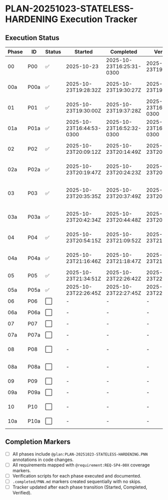 # PLAN-20251023-STATELESS-HARDENING Execution Tracker

## Execution Status

| Phase | ID | Status | Started | Completed | Verified | Notes |
|-------|-----|--------|---------|-----------|----------|-------|
| 00 | P00 | ✅ | 2025-10-23 | 2025-10-23T16:25:31-0300 | 2025-10-23T19:30:27Z | Overview finalized; see .completed/P00.md |
| 00a | P00a | ✅ | 2025-10-23T19:28:32Z | 2025-10-23T19:30:27Z | 2025-10-23T19:30:27Z | Overview verification complete |
| 01 | P01 | ✅ | 2025-10-23T19:30:00Z | 2025-10-23T19:37:28Z | 2025-10-23T16:52:32-0300 | Analysis artifacts expanded; see .completed/P01.md |
| 01a | P01a | ✅ | 2025-10-23T16:44:53-0300 | 2025-10-23T16:52:32-0300 | 2025-10-23T16:52:32-0300 | Analysis verification complete |
| 02 | P02 | ✅ | 2025-10-23T20:09:12Z | 2025-10-23T20:14:49Z | 2025-10-23T20:24:23Z | Pseudocode remediation delivered |
| 02a | P02a | ✅ | 2025-10-23T20:19:47Z | 2025-10-23T20:24:23Z | 2025-10-23T20:24:23Z | Pseudocode verification complete |
| 03 | P03 | ✅ | 2025-10-23T20:35:35Z | 2025-10-23T20:37:49Z | 2025-10-23T20:44:48Z | Stub scaffolding added; lint/typecheck/build recorded |
| 03a | P03a | ✅ | 2025-10-23T20:42:34Z | 2025-10-23T20:44:48Z | 2025-10-23T20:44:48Z | Stub verification logged (CLI flag follow-up needed) |
| 04 | P04 | ✅ | 2025-10-23T20:54:15Z | 2025-10-23T21:09:52Z | 2025-10-23T21:18:47Z | Runtime guard TDD red cases captured (Vitest flag gap) |
| 04a | P04a | ✅ | 2025-10-23T21:16:46Z | 2025-10-23T21:18:47Z | 2025-10-23T21:18:47Z | Verification logged; command blocked by `--filter` |
| 05 | P05 | ✅ | 2025-10-23T21:34:51Z | 2025-10-23T22:26:42Z | 2025-10-23T22:26:42Z | Base provider implementation |
| 05a | P05a | ✅ | 2025-10-23T22:26:45Z | 2025-10-23T22:27:45Z | 2025-10-23T22:27:45Z | Implementation verification |
| 06 | P06 | ⬜ | - | - | - | Integration stub |
| 06a | P06a | ⬜ | - | - | - | Integration stub verification |
| 07 | P07 | ⬜ | - | - | - | Integration TDD |
| 07a | P07a | ⬜ | - | - | - | Integration TDD verification |
| 08 | P08 | ⬜ | - | - | - | Integration implementation |
| 08a | P08a | ⬜ | - | - | - | Integration implementation verification |
| 09 | P09 | ⬜ | - | - | - | Migration cleanup |
| 09a | P09a | ⬜ | - | - | - | Migration verification |
| 10 | P10 | ⬜ | - | - | - | Deprecation communication |
| 10a | P10a | ⬜ | - | - | - | Deprecation verification |

## Completion Markers

- [ ] All phases include `@plan:PLAN-20251023-STATELESS-HARDENING.PNN` annotations in code changes.
- [ ] All requirements mapped with `@requirement:REQ-SP4-00X` coverage markers.
- [ ] Verification scripts for each phase executed and documented.
- [ ] `.completed/PNN.md` markers created sequentially with no skips.
- [ ] Tracker updated after each phase transition (Started, Completed, Verified).
